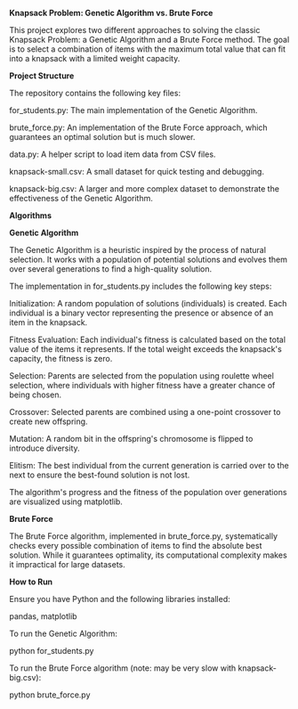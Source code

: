 **Knapsack Problem: Genetic Algorithm vs. Brute Force**

This project explores two different approaches to solving the classic Knapsack Problem: a Genetic Algorithm and a Brute Force method. The goal is to select a combination of items with the maximum total value that can fit into a knapsack with a limited weight capacity.

**Project Structure**

The repository contains the following key files:

for_students.py: The main implementation of the Genetic Algorithm.

brute_force.py: An implementation of the Brute Force approach, which guarantees an optimal solution but is much slower.

data.py: A helper script to load item data from CSV files.

knapsack-small.csv: A small dataset for quick testing and debugging.

knapsack-big.csv: A larger and more complex dataset to demonstrate the effectiveness of the Genetic Algorithm.

**Algorithms**

**Genetic Algorithm**

The Genetic Algorithm is a heuristic inspired by the process of natural selection. It works with a population of potential solutions and evolves them over several generations to find a high-quality solution.

The implementation in for_students.py includes the following key steps:

Initialization: A random population of solutions (individuals) is created. Each individual is a binary vector representing the presence or absence of an item in the knapsack.

Fitness Evaluation: Each individual's fitness is calculated based on the total value of the items it represents. If the total weight exceeds the knapsack's capacity, the fitness is zero.

Selection: Parents are selected from the population using roulette wheel selection, where individuals with higher fitness have a greater chance of being chosen.

Crossover: Selected parents are combined using a one-point crossover to create new offspring.

Mutation: A random bit in the offspring's chromosome is flipped to introduce diversity.

Elitism: The best individual from the current generation is carried over to the next to ensure the best-found solution is not lost.

The algorithm's progress and the fitness of the population over generations are visualized using matplotlib.

**Brute Force**

The Brute Force algorithm, implemented in brute_force.py, systematically checks every possible combination of items to find the absolute best solution. While it guarantees optimality, its computational complexity makes it impractical for large datasets.

**How to Run**

Ensure you have Python and the following libraries installed:

pandas, matplotlib

To run the Genetic Algorithm:

python for_students.py

To run the Brute Force algorithm (note: may be very slow with knapsack-big.csv):

python brute_force.py

